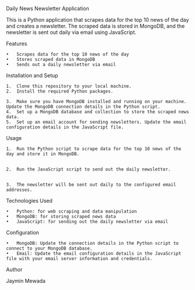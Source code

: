 Daily News Newsletter Application

This is a Python application that scrapes data for the top 10 news of the day and creates a newsletter. The scraped data is stored in MongoDB, and the newsletter is sent out daily via email using JavaScript.

Features

	•	Scrapes data for the top 10 news of the day
	•	Stores scraped data in MongoDB
	•	Sends out a daily newsletter via email

Installation and Setup

	1.	Clone this repository to your local machine.
	2.	Install the required Python packages.

	3.	Make sure you have MongoDB installed and running on your machine. Update the MongoDB connection details in the Python script.
	4.	Set up a MongoDB database and collection to store the scraped news data.
	5.	Set up an email account for sending newsletters. Update the email configuration details in the JavaScript file.

Usage

	1.	Run the Python script to scrape data for the top 10 news of the day and store it in MongoDB.


	2.	Run the JavaScript script to send out the daily newsletter.


	3.	The newsletter will be sent out daily to the configured email addresses.

Technologies Used

	•	Python: for web scraping and data manipulation
	•	MongoDB: for storing scraped news data
	•	JavaScript: for sending out the daily newsletter via email

Configuration

	•	MongoDB: Update the connection details in the Python script to connect to your MongoDB database.
	•	Email: Update the email configuration details in the JavaScript file with your email server information and credentials.


Author

Jaymin Mewada
